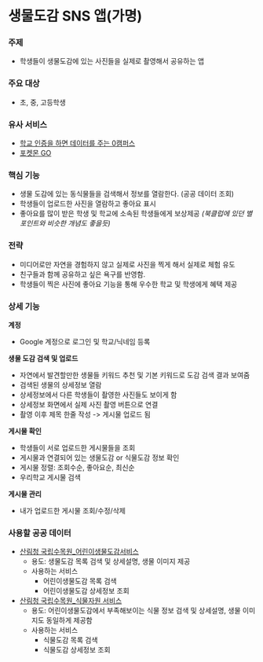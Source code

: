 # 생물도감 SNS 앱(가명)

### 주제

- 학생들이 생물도감에 있는 사진들을 실제로 촬영해서 공유하는 앱

### 주요 대상

- 초, 중, 고등학생

### 유사 서비스
- [학교 인증을 하면 데이터를 주는 0캠퍼스](https://skt0.co.kr:9443/appweb/cmps/cmpsMainView)
- [포켓몬 GO](https://pokemongolive.com/ko/)

### 핵심 기능

- 생물 도감에 있는 동식물들을 검색해서 정보를 열람한다. (공공 데이터 조회)
- 학생들이 업로드한 사진을 열람하고 좋아요 표시
- 좋아요를 많이 받은 학생 및 학교에 소속된 학생들에게 보상제공 *(북클럽에 있던 별 포인트와 비슷한 개념도 좋을듯)*

### 전략

- 미디어로만 자연을 경험하지 않고 실제로 사진을 찍게 해서 실제로 체험 유도
- 친구들과 함께 공유하고 싶은 욕구를 반영함.
- 학생들이 찍은 사진에 좋아요 기능을 통해 우수한 학교 및 학생에게 혜택 제공

### 상세 기능

**계정**

- Google 계정으로 로그인 및 학교/닉네임 등록

**생물 도감 검색 및 업로드**

- 자연에서 발견할만한 생물들 키워드 추천 및 기본 키워드로 도감 검색 결과 보여줌
- 검색된 생물의 상세정보 열람
- 상세정보에서 다른 학생들이 촬영한 사진들도 보이게 함
- 상세정보 화면에서 실제 사진 촬영 버튼으로 연결
- 촬영 이후 제목 한줄 작성 -> 게시물 업로드 됨

**게시물 확인**

- 학생들이 서로 업로드한 게시물들을 조회
- 게시물과 연결되어 있는 생물도감 or 식물도감 정보 확인
- 게시물 정렬: 조회수순, 좋아요순, 최신순
- 우리학교 게시물 검색

**게시물 관리**

- 내가 업로드한 게시물 조회/수정/삭제



### 사용할 공공 데이터

- [산림청 국립수목원_어린이생물도감서비스](https://www.data.go.kr/data/15037581/openapi.do)
    - 용도: 생물도감 목록 검색 및 상세설명, 생물 이미지 제공
    - 사용하는 서비스
        - 어린이생물도감 목록 검색
        - 어린이생물도감 상세정보 조회
- [산림청 국립수목원_식물자원 서비스](https://www.data.go.kr/data/15000312/openapi.do)
    - 용도: 어린이생물도감에서 부족해보이는 식물 정보 검색 및 상세설명, 생물 이미지도 동일하게 제공함
    - 사용하는 서비스
        - 식물도감 목록 검색
        - 식물도감 상세정보 조회
